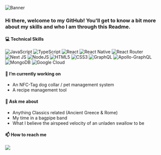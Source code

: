 ![Banner](https://user-images.githubusercontent.com/71934941/232840640-02ebca26-6e2b-4cee-92c7-a62ae5263a26.png)

### Hi there, welcome to my GitHub! You'll get to know a bit more about my skills and who I am through this Readme.

#### 💻 Technical Skills
![JavaScript](https://img.shields.io/badge/javascript-%23323330.svg?style=for-the-badge&logo=javascript&logoColor=%23F7DF1E)
![TypeScript](https://img.shields.io/badge/typescript-%23007ACC.svg?style=for-the-badge&logo=typescript&logoColor=white)
![React](https://img.shields.io/badge/react-%2320232a.svg?style=for-the-badge&logo=react&logoColor=%2361DAFB)
![React Native](https://img.shields.io/badge/react_native-%2320232a.svg?style=for-the-badge&logo=react&logoColor=%2361DAFB)
![React Router](https://img.shields.io/badge/React_Router-CA4245?style=for-the-badge&logo=react-router&logoColor=white)
![Next JS](https://img.shields.io/badge/Next-black?style=for-the-badge&logo=next.js&logoColor=white)
![NodeJS](https://img.shields.io/badge/node.js-6DA55F?style=for-the-badge&logo=node.js&logoColor=white)
![HTML5](https://img.shields.io/badge/html5-%23E34F26.svg?style=for-the-badge&logo=html5&logoColor=white)
![CSS3](https://img.shields.io/badge/css3-%231572B6.svg?style=for-the-badge&logo=css3&logoColor=white)
![GraphQL](https://img.shields.io/badge/-GraphQL-E10098?style=for-the-badge&logo=graphql&logoColor=white)
![Apollo-GraphQL](https://img.shields.io/badge/-ApolloGraphQL-311C87?style=for-the-badge&logo=apollo-graphql)
![MongoDB](https://img.shields.io/badge/MongoDB-%234ea94b.svg?style=for-the-badge&logo=mongodb&logoColor=white)
![Google Cloud](https://img.shields.io/badge/GoogleCloud-%234285F4.svg?style=for-the-badge&logo=google-cloud&logoColor=white)

#### 🔭 I’m currently working on
* An NFC-Tag dog collar / pet management system
* A recipe management tool


#### 💬 Ask me about
* Anything Classics related (Ancient Greece & Rome)
* My time in a bagpipe band
* What I believe the airspeed velocity of an unladen swallow to be

#### 📫 How to reach me

<a href=”https://www.linkedin.com/in/andrew-bertin/”>
  <img src='https://img.shields.io/badge/LinkedIn-blue?style=flat&logo=linkedin&labelColor=blue'>
</a>

<!--

**DiosAkhilleus/DiosAkhilleus** is a ✨ _special_ ✨ repository because its `README.md` (this file) appears on your GitHub profile.

Here are some ideas to get you started:



- 
- 🌱 I’m currently learning
- 👯 I’m looking to collaborate on ...
- 🤔 I’m looking for help with ...
- 
-  ...
- 😄 Pronouns: ...
- ⚡ Fun fact: ...
-->
